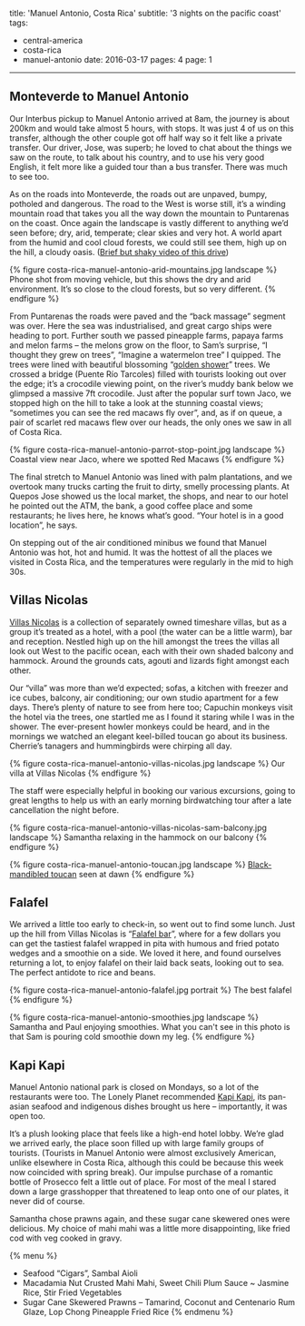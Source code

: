 title: 'Manuel Antonio, Costa Rica'
subtitle: '3 nights on the pacific coast'
tags:
  - central-america
  - costa-rica
  - manuel-antonio
date: 2016-03-17
pages: 4
page: 1
---

## Monteverde to Manuel Antonio

Our Interbus pickup to Manuel Antonio arrived at 8am, the journey is about 200km and would take almost 5 hours, with stops. It was just 4 of us on this transfer, although the other couple got off half way so it felt like a private transfer. Our driver, Jose, was superb; he loved to chat about the things we saw on the route, to talk about his country, and to use his very good English, it felt more like a guided tour than a bus transfer. There was much to see too.

As on the roads into Monteverde, the roads out are unpaved, bumpy, potholed and dangerous. The road to the West is worse still, it’s a winding mountain road that takes you all the way down the mountain to Puntarenas on the coast. Once again the landscape is vastly different to anything we’d seen before; dry, arid, temperate; clear skies and very hot. A world apart from the humid and cool cloud forests, we could still see them, high up on the hill, a cloudy oasis. ([Brief but shaky video of this drive](https://vimeo.com/165679159))

{% figure costa-rica-manuel-antonio-arid-mountains.jpg landscape %}
Phone shot from moving vehicle, but this shows the dry and arid environment. It’s so close to the cloud forests, but so very different.
{% endfigure %}

From Puntarenas the roads were paved and the “back massage” segment was over. Here the sea was industrialised, and great cargo ships were heading to port. Further south we passed pineapple farms, papaya farms and melon farms – the melons grow on the floor, to Sam’s surprise, “I thought they grew on trees”, “Imagine a watermelon tree” I quipped. The trees were lined with beautiful blossoming “[golden shower](https://en.wikipedia.org/wiki/Cassia_fistula)” trees. We crossed a bridge (Puente Río Tarcoles) filled with tourists looking out over the edge; it’s a crocodile viewing point, on the river’s muddy bank below we glimpsed a massive 7ft crocodile. Just after the popular surf town Jaco, we stopped high on the hill to take a look at the stunning coastal views; “sometimes you can see the red macaws fly over”, and, as if on queue, a pair of scarlet red macaws flew over our heads, the only ones we saw in all of Costa Rica.

{% figure costa-rica-manuel-antonio-parrot-stop-point.jpg landscape %}
Coastal view near Jaco, where we spotted Red Macaws
{% endfigure %}

The final stretch to Manuel Antonio was lined with palm plantations, and we overtook many trucks carting the fruit to dirty, smelly processing plants. At Quepos Jose showed us the local market, the shops, and near to our hotel he pointed out the ATM, the bank, a good coffee place and some restaurants; he lives here, he knows what’s good. “Your hotel is in a good location”, he says.

On stepping out of the air conditioned minibus we found that Manuel Antonio was hot, hot and humid. It was the hottest of all the places we visited in Costa Rica, and the temperatures were regularly in the mid to high 30s.

## Villas Nicolas

[Villas Nicolas](http://www.villasnicolas.com/) is a collection of separately owned timeshare villas, but as a group it’s treated as a hotel, with a pool (the water can be a little warm), bar and reception. Nestled high up on the hill amongst the trees the villas all look out West to the pacific ocean, each with their own shaded balcony and hammock. Around the grounds cats, agouti and lizards fight amongst each other.

Our “villa” was more than we’d expected; sofas, a kitchen with freezer and ice cubes, balcony, air conditioning; our own studio apartment for a few days. There’s plenty of nature to see from here too; Capuchin monkeys visit the hotel via the trees, one startled me as I found it staring while I was in the shower. The ever-present howler monkeys could be heard, and in the mornings we watched an elegant keel-billed toucan go about its business. Cherrie’s tanagers and hummingbirds were chirping all day.

{% figure costa-rica-manuel-antonio-villas-nicolas.jpg landscape %}
Our villa at Villas Nicolas
{% endfigure %}

The staff were especially helpful in booking our various excursions, going to great lengths to help us with an early morning birdwatching tour after a late cancellation the night before.

{% figure costa-rica-manuel-antonio-villas-nicolas-sam-balcony.jpg landscape %}
Samantha relaxing in the hammock on our balcony
{% endfigure %}

{% figure costa-rica-manuel-antonio-toucan.jpg landscape %}
[Black-mandibled toucan](https://en.wikipedia.org/wiki/Black-mandibled_toucan) seen at dawn
{% endfigure %}

## Falafel

We arrived a little too early to check-in, so went out to find some lunch. Just up the hill from Villas Nicolas is “[Falafel bar](https://www.tripadvisor.co.uk/Restaurant_Review-g309274-d4549898-Reviews-Falafel_Bar-Manuel_Antonio_National_Park_Province_of_Puntarenas.html)”, where for a few dollars you can get the tastiest falafel wrapped in pita with humous and fried potato wedges and a smoothie on a side. We loved it here, and found ourselves returning a lot, to enjoy falafel on their laid back seats, looking out to sea. The perfect antidote to rice and beans.

{% figure costa-rica-manuel-antonio-falafel.jpg portrait %}
The best falafel
{% endfigure %}

{% figure costa-rica-manuel-antonio-smoothies.jpg landscape %}
Samantha and Paul enjoying smoothies. What you can't see in this photo is that Sam is pouring cold smoothie down my leg.
{% endfigure %}

## Kapi Kapi

Manuel Antonio national park is closed on Mondays, so a lot of the restaurants were too. The Lonely Planet recommended [Kapi Kapi](http://www.lonelyplanet.com/costa-rica/central-pacific-coast/quepos-to-manuel-antonio/restaurants/fusion/kapi-kapi-restaurant), its pan-asian seafood and indigenous dishes brought us here – importantly, it was open too.

It’s a plush looking place that feels like a high-end hotel lobby. We’re glad we arrived early, the place soon filled up with large family groups of tourists. (Tourists in Manuel Antonio were almost exclusively American, unlike elsewhere in Costa Rica, although this could be because this week now coincided with spring break). Our impulse purchase of a romantic bottle of Prosecco felt a little out of place. For most of the meal I stared down a large grasshopper that threatened to leap onto one of our plates, it never did of course.

Samantha chose prawns again, and these sugar cane skewered ones were delicious. My choice of mahi mahi was a little more disappointing, like fried cod with veg cooked in gravy.

{% menu %}
* Seafood “Cigars”, Sambal Aioli
* Macadamia Nut Crusted Mahi Mahi, Sweet Chili Plum Sauce ~ Jasmine Rice, Stir Fried Vegetables
* Sugar Cane Skewered Prawns – Tamarind, Coconut and Centenario Rum Glaze, Lop Chong Pineapple Fried Rice
{% endmenu %}
